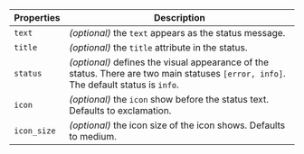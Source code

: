 | Properties  | Description                                                                                                                          |
| ----------- | ------------------------------------------------------------------------------------------------------------------------------------ |
| `text`      | _(optional)_ the `text` appears as the status message.                                                                               |
| `title`     | _(optional)_ the `title` attribute in the status.                                                                                    |
| `status`    | _(optional)_ defines the visual appearance of the status. There are two main statuses `[error, info]`. The default status is `info`. |
| `icon`      | _(optional)_ the `icon` show before the status text. Defaults to exclamation.                                                        |
| `icon_size` | _(optional)_ the icon size of the icon shows. Defaults to medium.                                                                    |
